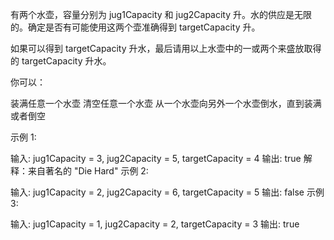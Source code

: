 有两个水壶，容量分别为 jug1Capacity 和 jug2Capacity 升。水的供应是无限的。确定是否有可能使用这两个壶准确得到 targetCapacity 升。

如果可以得到 targetCapacity 升水，最后请用以上水壶中的一或两个来盛放取得的 targetCapacity 升水。

你可以：

装满任意一个水壶
清空任意一个水壶
从一个水壶向另外一个水壶倒水，直到装满或者倒空
 

示例 1: 

输入: jug1Capacity = 3, jug2Capacity = 5, targetCapacity = 4
输出: true
解释：来自著名的 "Die Hard"
示例 2:

输入: jug1Capacity = 2, jug2Capacity = 6, targetCapacity = 5
输出: false
示例 3:

输入: jug1Capacity = 1, jug2Capacity = 2, targetCapacity = 3
输出: true